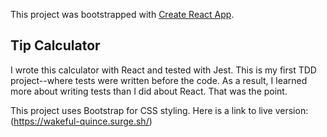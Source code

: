 This project was bootstrapped with [Create React App](https://github.com/facebook/create-react-app).

## Tip Calculator
I wrote this calculator with React and tested with Jest. This is my first TDD project--where tests were written before the code. As a result, I learned more about writing tests than I did about React. That was the point.

This project uses Bootstrap for CSS styling. Here is a link to live version: (https://wakeful-quince.surge.sh/)
